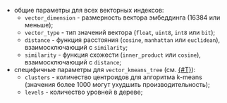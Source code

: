   * общие параметры для всех векторных индексов:
    * `vector_dimension` - размерность вектора эмбеддинга (16384 или меньше);
    * `vector_type` - тип значений вектора (`float`, `uint8`, `int8` или `bit`);
    * `distance` - функция расстояния (`cosine`, `manhattan` или `euclidean`), взаимосключающий с `similarity`;
    * `similarity` - функция схожести (`inner_product` или `cosine`), взаимосключающий с `distance`;
  * специфичные параметры для `vector_kmeans_tree` (см. [{#T}](../../../../dev/vector-indexes.md#kmeans-tree-type)):
    * `clusters` - количество центроидов для алгоритма k-means (значения более 1000 могут ухудшить производительность);
    * `levels` - количество уровней в дереве;
